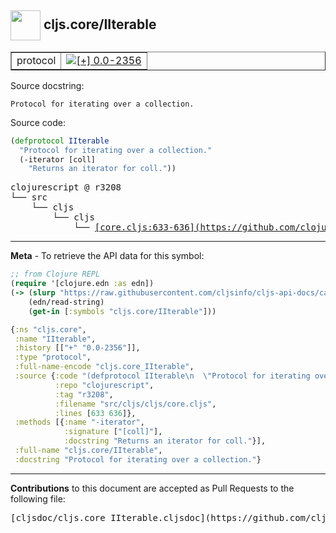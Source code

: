 ## <img width="48px" valign="middle" src="http://i.imgur.com/Hi20huC.png"> cljs.core/IIterable

 <table border="1">
<tr>

<td>protocol</td>
<td><a href="https://github.com/cljsinfo/cljs-api-docs/tree/0.0-2356"><img valign="middle" alt="[+] 0.0-2356" src="https://img.shields.io/badge/+-0.0--2356-lightgrey.svg"></a> </td>
</tr>
</table>





Source docstring:

```
Protocol for iterating over a collection.
```

Source code:

```clj
(defprotocol IIterable
  "Protocol for iterating over a collection."
  (-iterator [coll]
    "Returns an iterator for coll."))
```

 <pre>
clojurescript @ r3208
└── src
    └── cljs
        └── cljs
            └── <ins>[core.cljs:633-636](https://github.com/clojure/clojurescript/blob/r3208/src/cljs/cljs/core.cljs#L633-L636)</ins>
</pre>


---

__Meta__ - To retrieve the API data for this symbol:

```clj
;; from Clojure REPL
(require '[clojure.edn :as edn])
(-> (slurp "https://raw.githubusercontent.com/cljsinfo/cljs-api-docs/catalog/cljs-api.edn")
    (edn/read-string)
    (get-in [:symbols "cljs.core/IIterable"]))
```

```clj
{:ns "cljs.core",
 :name "IIterable",
 :history [["+" "0.0-2356"]],
 :type "protocol",
 :full-name-encode "cljs.core_IIterable",
 :source {:code "(defprotocol IIterable\n  \"Protocol for iterating over a collection.\"\n  (-iterator [coll]\n    \"Returns an iterator for coll.\"))",
          :repo "clojurescript",
          :tag "r3208",
          :filename "src/cljs/cljs/core.cljs",
          :lines [633 636]},
 :methods [{:name "-iterator",
            :signature ["[coll]"],
            :docstring "Returns an iterator for coll."}],
 :full-name "cljs.core/IIterable",
 :docstring "Protocol for iterating over a collection."}

```

---

__Contributions__ to this document are accepted as Pull Requests to the following file:

 <pre>
[cljsdoc/cljs.core_IIterable.cljsdoc](https://github.com/cljsinfo/cljs-api-docs/blob/master/cljsdoc/cljs.core_IIterable.cljsdoc)
</pre>

